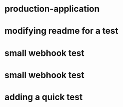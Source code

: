 # production-application
# modifying readme for a test
# small webhook test
# small webhook test
# adding a quick test 
